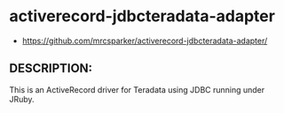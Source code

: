 # activerecord-jdbcteradata-adapter

* https://github.com/mrcsparker/activerecord-jdbcteradata-adapter/

## DESCRIPTION:

This is an ActiveRecord driver for Teradata using JDBC running under JRuby.
